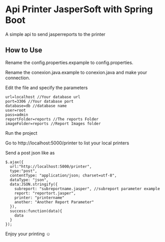 # Api Printer JasperSoft with Spring Boot
A simple api to send jasperreports to the printer
## How to Use
Rename the config.properties.expample to config.properties.

Rename the conexion.java.example to conexion.java and make your connection.

Edit the file and specify the parameters
```
url=localhost //Your database url
port=3306 //Your database port
database=db //database name
user=root
pass=admin
reportFolder=reports //The reports Folder
imageFolder=reports //Report Images folder
```
Run the project

Go to http://localhost:5000/printer to list your local printers

Send a post json like as
```
$.ajax({
  url:"http://localhost:5000/printer",
  type:"post",
  contentType: "application/json; charset=utf-8",
  dataType: "json",
  data:JSON.stringify({
    subreport: "subreportname.jasper", //subreport parameter example
    report: "reportort.jasper",
    printer: "printername"
    another: "Another Report Parameter"
  }),
  success:function(data){
    data
  }
});
```
Enjoy your printing ☺
